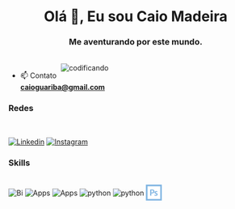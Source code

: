 <h1 align="center">Olá 🖖, Eu sou Caio Madeira</h1>
<h3 align="center">Me aventurando por este mundo.</h3>
<br>
<img align = "right" alt="codificando" width="400" src="https://camo.githubusercontent.com/5ddf73ad3a205111cf8c686f687fc216c2946a75005718c8da5b837ad9de78c9/68747470733a2f2f7468756d62732e6766796361742e636f6d2f4576696c4e657874446576696c666973682d736d616c6c2e676966 "/>
</n>

- 📫 Contato **caioguariba@gmail.com**
 
### Redes
<br>

[![Linkedin](https://img.shields.io/badge/LinkedIn-0077B5?style=for-the-badge&logo=linkedin&logoColor=white)](https://www.linkedin.com/in/caiocmadeira/)
[![Instagram](https://img.shields.io/badge/Instagram-E4405F?style=for-the-badge&logo=instagram&logoColor=white)](https://www.instagram.com/caio.cmadeira/)

### Skills

<div style = "display: inline_block"><br/>
<img align="center" alt= "Bi" src="https://github.com/microsoft/PowerBI-Icons/raw/main/PNG/Power-BI.png " height="32" width="32"/>
<img align="center" alt= "Apps" src="https://github.com/microsoft/PowerBI-Icons/raw/main/PNG/Power-Apps-Colored.png " height="32" width="32"/>
<img align="center" alt= "Apps" src="https://github.com/microsoft/PowerBI-Icons/raw/main/PNG/Power-Automate-Colored.png " height="32" width="32"/>
<img align= "center" alt= "python" src="https://res.cloudinary.com/practicaldev/image/fetch/s--M7exMqsc--/c_limit,f_auto,fl_progressive,q_80,w_192/https://dev-to-uploads.s3.amazonaws.com/uploads/badge/badge_image/20/57795360-bec24f00-7713-11e9-9516-20f5f5d0f034.png" height="42" width="42" />
<img align= "center" alt= "python" src="https://www.vectorlogo.zone/logos/figma/figma-icon.svg" height="32" width="32" />
<img align= "center" alt= "python" src="https://raw.githubusercontent.com/devicons/devicon/master/icons/photoshop/photoshop-line.svg" height="32" width="32" />

</div>

